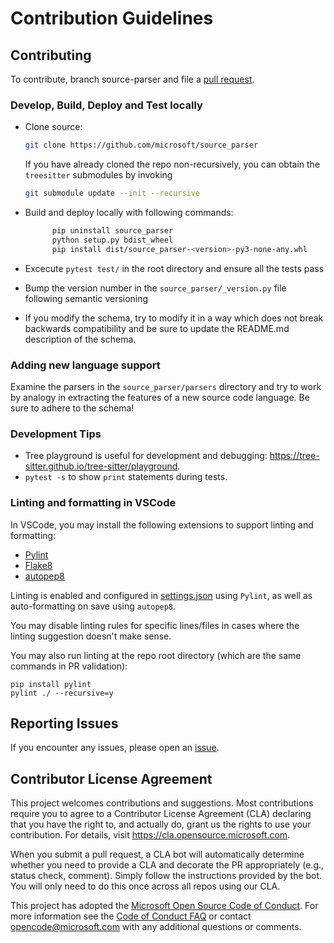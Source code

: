 # Contribution Guidelines


## Contributing

To contribute, branch source-parser and file a [pull request](https://github.com/microsoft/source_parser/pulls).

### Develop, Build, Deploy and Test locally
  - Clone source:

      ```bash
      git clone https://github.com/microsoft/source_parser
      ```

      If you have already cloned the repo non-recursively, you can obtain the `treesitter` submodules by invoking

      ```bash
      git submodule update --init --recursive
      ```
  - Build and deploy locally with following commands:
      ```bash
            pip uninstall source_parser
            python setup.py bdist_wheel
            pip install dist/source_parser-<version>-py3-none-any.whl
      ```
  - Excecute `pytest test/` in the root directory and ensure all the tests pass
  - Bump the version number in the `source_parser/_version.py` file
     following semantic versioning
  - If you modify the schema, try to modify it in a way which does not
     break backwards compatibility and be sure to update the README.md
     description of the schema.

### Adding new language support

Examine the parsers in the `source_parser/parsers` directory
and try to work by analogy in extracting the features of a new source code language. Be sure to
adhere to the schema!


### Development Tips
- Tree playground is useful for development and debugging: <https://tree-sitter.github.io/tree-sitter/playground>.
- ```pytest -s``` to show ```print``` statements during tests.

### Linting and formatting in VSCode

In VSCode, you may install the following extensions to support linting and formatting:

- [Pylint](https://marketplace.visualstudio.com/items?itemName=ms-python.pylint)
- [Flake8](https://marketplace.visualstudio.com/items?itemName=ms-python.flake8)
- [autopep8](https://marketplace.visualstudio.com/items?itemName=ms-python.autopep8)

Linting is enabled and configured in [settings.json](./.vscode/settings.json) using `Pylint`, as well as auto-formatting on save using `autopep8`.

You may disable linting rules for specific lines/files in cases where the linting suggestion doesn't make sense.

You may also run linting at the repo root directory (which are the same commands in PR validation):

```
pip install pylint
pylint ./ --recursive=y
```

## Reporting Issues

If you encounter any issues, please open an [issue](https://github.com/microsoft/source_parser/issues).

## Contributor License Agreement

This project welcomes contributions and suggestions.  Most contributions require you to agree to a
Contributor License Agreement (CLA) declaring that you have the right to, and actually do, grant us
the rights to use your contribution. For details, visit https://cla.opensource.microsoft.com.

When you submit a pull request, a CLA bot will automatically determine whether you need to provide
a CLA and decorate the PR appropriately (e.g., status check, comment). Simply follow the instructions
provided by the bot. You will only need to do this once across all repos using our CLA.

This project has adopted the [Microsoft Open Source Code of Conduct](https://opensource.microsoft.com/codeofconduct/). For more information see the [Code of Conduct FAQ](https://opensource.microsoft.com/codeofconduct/faq/) or contact [opencode@microsoft.com](mailto:opencode@microsoft.com) with any additional questions or comments.

